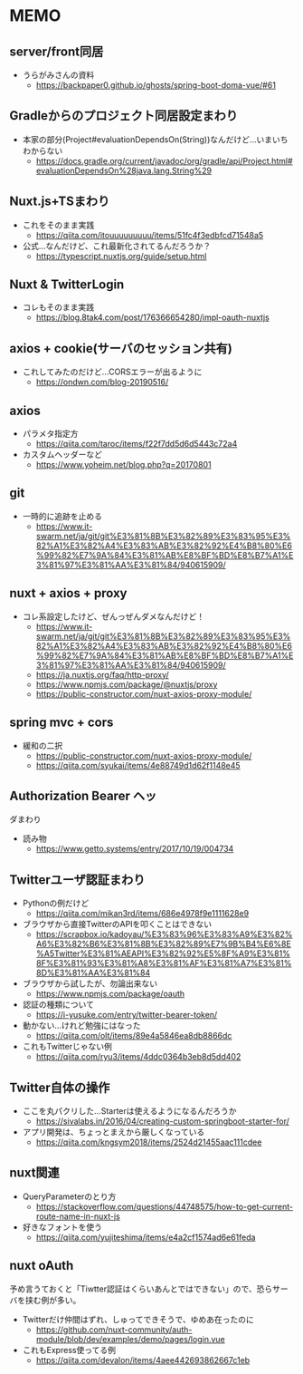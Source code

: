  MEMO
 ===

## server/front同居

- うらがみさんの資料
  - https://backpaper0.github.io/ghosts/spring-boot-doma-vue/#61

## Gradleからのプロジェクト同居設定まわり

- 本家の部分(Project#evaluationDependsOn(String))なんだけど…いまいちわからない
  - https://docs.gradle.org/current/javadoc/org/gradle/api/Project.html#evaluationDependsOn%28java.lang.String%29

## Nuxt.js+TSまわり

- これをそのまま実践
  - https://qiita.com/itouuuuuuuuu/items/51fc4f3edbfcd71548a5
- 公式…なんだけど、これ最新化されてるんだろうか？
  - https://typescript.nuxtjs.org/guide/setup.html

## Nuxt & TwitterLogin

- コレもそのまま実践
  - https://blog.8tak4.com/post/176366654280/impl-oauth-nuxtjs
  
## axios + cookie(サーバのセッション共有)

- これしてみたのだけど…CORSエラーが出るように
  - https://ondwn.com/blog-20190516/
  
## axios

- パラメタ指定方
  - https://qiita.com/taroc/items/f22f7dd5d6d5443c72a4
- カスタムヘッダーなど
  - https://www.yoheim.net/blog.php?q=20170801

## git

- 一時的に追跡を止める
  - https://www.it-swarm.net/ja/git/git%E3%81%8B%E3%82%89%E3%83%95%E3%82%A1%E3%82%A4%E3%83%AB%E3%82%92%E4%B8%80%E6%99%82%E7%9A%84%E3%81%AB%E8%BF%BD%E8%B7%A1%E3%81%97%E3%81%AA%E3%81%84/940615909/
  
## nuxt + axios + proxy

- コレ系設定したけど、ぜんっぜんダメなんだけど！
  - https://www.it-swarm.net/ja/git/git%E3%81%8B%E3%82%89%E3%83%95%E3%82%A1%E3%82%A4%E3%83%AB%E3%82%92%E4%B8%80%E6%99%82%E7%9A%84%E3%81%AB%E8%BF%BD%E8%B7%A1%E3%81%97%E3%81%AA%E3%81%84/940615909/
  - https://ja.nuxtjs.org/faq/http-proxy/
  - https://www.npmjs.com/package/@nuxtjs/proxy
  - https://public-constructor.com/nuxt-axios-proxy-module/
  
## spring mvc + cors

- 緩和の二択
  - https://public-constructor.com/nuxt-axios-proxy-module/
  - https://qiita.com/syukai/items/4e88749d1d62f1148e45
  
## Authorization Bearer ヘッ
ダまわり

- 読み物
  - https://www.getto.systems/entry/2017/10/19/004734

## Twitterユーザ認証まわり

- Pythonの例だけど
  - https://qiita.com/mikan3rd/items/686e4978f9e1111628e9
- ブラウザから直接TwitterのAPIを叩くことはできない
  - https://scrapbox.io/kadoyau/%E3%83%96%E3%83%A9%E3%82%A6%E3%82%B6%E3%81%8B%E3%82%89%E7%9B%B4%E6%8E%A5Twitter%E3%81%AEAPI%E3%82%92%E5%8F%A9%E3%81%8F%E3%81%93%E3%81%A8%E3%81%AF%E3%81%A7%E3%81%8D%E3%81%AA%E3%81%84
- ブラウザから試したが、勿論出来ない
  - https://www.npmjs.com/package/oauth
- 認証の種類について
  - https://i-yusuke.com/entry/twitter-bearer-token/
- 動かない…けれど勉強にはなった
  - https://qiita.com/olt/items/89e4a5846ea8db8866dc
- これもTwitterじゃない例
  - https://qiita.com/ryu3/items/4ddc0364b3eb8d5dd402

## Twitter自体の操作

- ここを丸パクリした…Starterは使えるようになるんだろうか
  - https://sivalabs.in/2016/04/creating-custom-springboot-starter-for/
- アプリ開発は、ちょっとまえから厳しくなっている
  - https://qiita.com/kngsym2018/items/2524d21455aac111cdee

## nuxt関連

- QueryParameterのとり方
  - https://stackoverflow.com/questions/44748575/how-to-get-current-route-name-in-nuxt-js
- 好きなフォントを使う
  - https://qiita.com/yujiteshima/items/e4a2cf1574ad6e61feda
  
## nuxt oAuth

予め言うておくと「Tiwtter認証はくらいあんとではできない」ので、恐らサーバを挟む例が多い。

- Twitterだけ仲間はずれ、しゅってできそうで、ゆめあ在ったのに
  - https://github.com/nuxt-community/auth-module/blob/dev/examples/demo/pages/login.vue
- これもExpress使ってる例
  - https://qiita.com/devalon/items/4aee442693862667c1eb
  